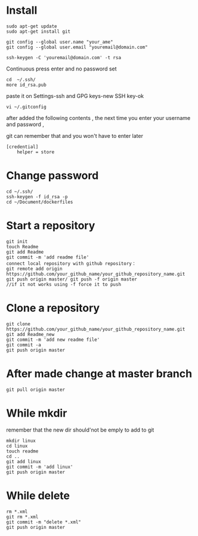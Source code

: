 # Install
```
sudo apt-get update 
sudo apt-get install git

git config --global user.name "your_ame"  
git config --global user.email "youremail@domain.com"

ssh-keygen -C 'youremail@domain.com' -t rsa
```

Continuous press enter and no password set
```
cd  ~/.ssh/
more id_rsa.pub
```

paste it on Settings-ssh and GPG keys-new SSH key-ok
```
vi ~/.gitconfig
```

after added the following contents , the next time you enter your username and password  ,

git can remember that and you won't have to enter later
```
[credential]
    helper = store
```

# Change password
```
cd ~/.ssh/
ssh-keygen -f id_rsa -p
cd ~/Document/dockerfiles
```

# Start a repository
```
git init
touch Readme
git add Readme
git commit -m 'add readme file'
connect local repository with github repository：
git remote add origin https://github.com/your_github_name/your_github_repository_name.git
git push origin master/ git push -f origin master
//if it not works using -f force it to push

```

# Clone a repository
```
git clone https://github.com/your_github_name/your_github_repository_name.git
git add Readme_new
git commit -m 'add new readme file'
git commit -a
git push origin master
```

# After made change at master branch
```
git pull origin master
```

# While mkdir 
remember that the new dir should'not be emply to add to git
```
mkdir linux
cd linux
touch readme
cd ..
git add linux
git commit -m 'add linux'
git push origin master
```

# While delete
```
rm *.xml
git rm *.xml
git commit -m "delete *.xml"
git push origin master
```

